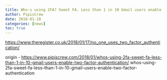 ```yaml
---
title: Who-s using 2FA? Sweet FA. Less than 1 in 10 Gmail users enable two-factor authentication
author: PipisCrew
date: 2018-01-18
categories: [news]
toc: true
---
```


https://www.theregister.co.uk/2018/01/17/no_one_uses_two_factor_authentication/

origin - https://www.pipiscrew.com/2018/01/whos-using-2fa-sweet-fa-less-than-1-in-10-gmail-users-enable-two-factor-authentication/ whos-using-2fa-sweet-fa-less-than-1-in-10-gmail-users-enable-two-factor-authentication